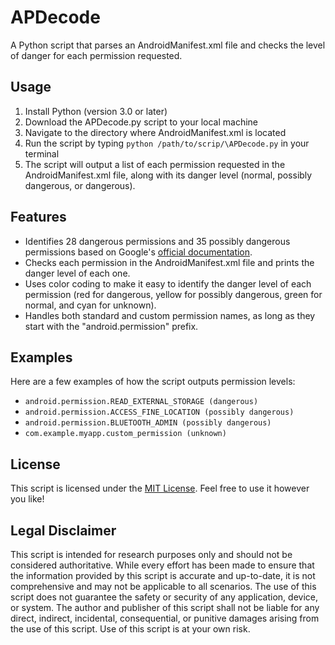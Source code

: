 # APDecode

A Python script that parses an AndroidManifest.xml file and checks the level of danger for each permission requested.

## Usage

1. Install Python (version 3.0 or later)
2. Download the APDecode.py script to your local machine
3. Navigate to the directory where AndroidManifest.xml is located
4. Run the script by typing `python /path/to/scrip/\APDecode.py` in your terminal
5. The script will output a list of each permission requested in the AndroidManifest.xml file, along with its danger level (normal, possibly dangerous, or dangerous).

## Features

- Identifies 28 dangerous permissions and 35 possibly dangerous permissions based on Google's [official documentation](https://developer.android.com/reference/android/Manifest.permission).
- Checks each permission in the AndroidManifest.xml file and prints the danger level of each one.
- Uses color coding to make it easy to identify the danger level of each permission (red for dangerous, yellow for possibly dangerous, green for normal, and cyan for unknown).
- Handles both standard and custom permission names, as long as they start with the "android.permission" prefix.

## Examples

Here are a few examples of how the script outputs permission levels:

- `android.permission.READ_EXTERNAL_STORAGE (dangerous)`
- `android.permission.ACCESS_FINE_LOCATION (possibly dangerous)`
- `android.permission.BLUETOOTH_ADMIN (possibly dangerous)`
- `com.example.myapp.custom_permission (unknown)`

## License

This script is licensed under the [MIT License](https://opensource.org/licenses/MIT). Feel free to use it however you like!

## Legal Disclaimer

This script is intended for research purposes only and should not be considered authoritative. While every effort has been made to ensure that the information provided by this script is accurate and up-to-date, it is not comprehensive and may not be applicable to all scenarios. The use of this script does not guarantee the safety or security of any application, device, or system. The author and publisher of this script shall not be liable for any direct, indirect, incidental, consequential, or punitive damages arising from the use of this script. Use of this script is at your own risk.
